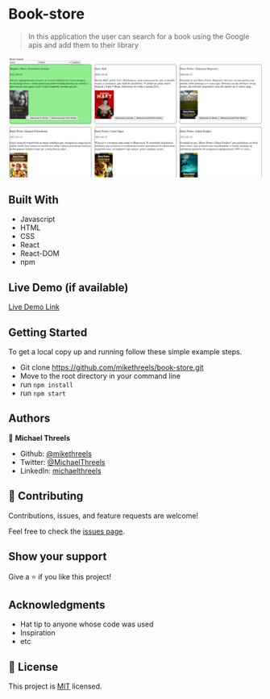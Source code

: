 # Book-store

> In this application the user can search for a book using the Google apis and add them to their library

![screenshot](./src/assets/Screenshot%202022-04-30%20181228.png)

## Built With

- Javascript
- HTML
- CSS
- React
- React-DOM
- npm

## Live Demo (if available)

[Live Demo Link](http://michael-threels.me/book-store/)


## Getting Started

To get a local copy up and running follow these simple example steps.

- Git clone https://github.com/mikethreels/book-store.git
- Move to the root directory in your command line
- run `npm install`
- run `npm start`


## Authors

👤 **Michael Threels**

- Github: [@mikethreels](https://github.com/mikethreels)
- Twitter: [@MichaelThreels](https://twitter.com/MichaelThreels)
- LinkedIn: [michaelthreels](https://www.linkedin.com/in/michael-threels)


## 🤝 Contributing

Contributions, issues, and feature requests are welcome!

Feel free to check the [issues page](../../issues/).

## Show your support

Give a ⭐️ if you like this project!

## Acknowledgments

- Hat tip to anyone whose code was used
- Inspiration
- etc

## 📝 License

This project is [MIT](./MIT.md) licensed.
